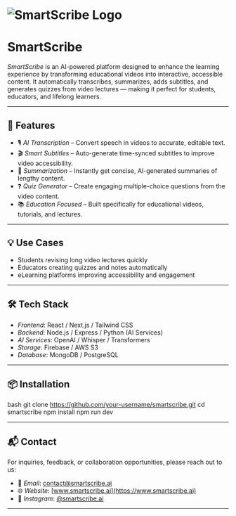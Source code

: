# ![SmartScribe Logo](./assets/logo.png)

# SmartScribe

*SmartScribe* is an AI-powered platform designed to enhance the learning experience by transforming educational videos into interactive, accessible content. It automatically transcribes, summarizes, adds subtitles, and generates quizzes from video lectures — making it perfect for students, educators, and lifelong learners.

---

## 🚀 Features

- 🎙 *AI Transcription* – Convert speech in videos to accurate, editable text.  
- 🎬 *Smart Subtitles* – Auto-generate time-synced subtitles to improve video accessibility.  
- 🧠 *Summarization* – Instantly get concise, AI-generated summaries of lengthy content.  
- ❓ *Quiz Generator* – Create engaging multiple-choice questions from the video content.  
- 📚 *Education Focused* – Built specifically for educational videos, tutorials, and lectures.

---

## 💡 Use Cases

- Students revising long video lectures quickly  
- Educators creating quizzes and notes automatically  
- eLearning platforms improving accessibility and engagement

---

## 🛠 Tech Stack

- *Frontend*: React / Next.js / Tailwind CSS  
- *Backend*: Node.js / Express / Python (AI Services)  
- *AI Services*: OpenAI / Whisper / Transformers  
- *Storage*: Firebase / AWS S3  
- *Database*: MongoDB / PostgreSQL

---

## 📦 Installation

bash
git clone https://github.com/your-username/smartscribe.git
cd smartscribe
npm install
npm run dev


---

## 📬 Contact

For inquiries, feedback, or collaboration opportunities, please reach out to us:

- 📧 *Email*: [contact@smartscribe.ai](mailto:contact@smartscribe.ai)  
- 🌐 *Website*: [www.smartscribe.ai](https://www.smartscribe.ai)  
- 📱 *Instagram*: [@smartscribe.ai](https://instagram.com/smartscribe.ai)

---
